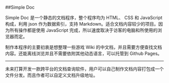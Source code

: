 ##Simple Doc

Simple Doc 是一个静态的文档程序，整个程序均为 HTML、 CSS 和 JavaScript 构成，利用 json 作为数据索引，支持 Markdown。适合文档内容较少的项目。因为所有操作都是使用 JavaScript 完成，所以速度取决于访客的电脑和所使用的浏览器而定。

制作本程序的主要初衷是想整理一些游戏 Wiki 的中文档，并且需要方便查找文档内容。还能离线浏览并且不需要依附其他动态语言，可以托管到 Github Pages。

-----------

未来打算开发一款跨平台的文档查询软件，用户可以自己制作文档内容打包成一个文件分发。而且作者可以自定义文档升级地址。
